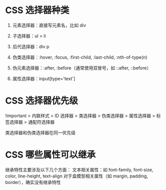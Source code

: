 # CSS 选择器种类

1. 元素选择器：直接写元素名，比如 div

2. 子选择器：ul > li

3. 后代选择器：div p

4. 伪类选择器：:hover, :focus, :first-child, :last-child, :nth-of-type(n)

5. 伪元素选择器：:after, :before（通常使用双冒号，如 ::after, ::before）

6. 属性选择器：input[type='text']

# CSS 选择器优先级

!important > 内联样式 > ID 选择器 > 类选择器 > 伪类选择器 > 属性选择器 > 标签选择器 > 通配符选择器

类选择器和伪类选择器在同一优先级

# CSS 哪些属性可以继承

继承特性主要涉及以下几个方面：
文本相关属性：如 font-family, font-size, color, line-height, text-align
对于盒模型相关属性（如 margin, padding, border），确实没有继承特性
